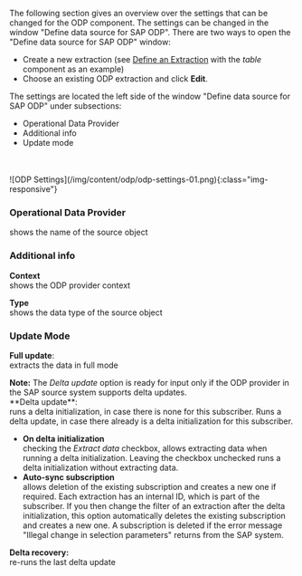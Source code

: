 The following section gives an overview over the settings that can be changed for the ODP component.
The settings can be changed in the window "Define data source for SAP ODP". 
There are two ways to open the "Define data source for SAP ODP" window:
- Create a new extraction (see [Define an Extraction](https://help.theobald-software.com/en/xtract-universal/getting-started-table/define-a-table-extraction) with the *table* component as an example)
- Choose an existing ODP extraction and click **Edit**.<br/>

The settings are located the left side of the window "Define data source for SAP ODP" under subsections:<br/>
- Operational Data Provider
- Additional info
- Update mode
<br/>
<br/>
![ODP Settings](/img/content/odp/odp-settings-01.png){:class="img-responsive"}
<br/>

### Operational Data Provider <br/>
shows the name of the source object 

### Additional info <br/>
**Context**<br/>
shows the ODP provider context 

**Type**<br/>
shows the data type of the source object

### Update Mode <br/>
**Full update**: <br/>
extracts the data in full mode <br/>
<div class="alert alert-info">
  <i class="fas fa-info-circle"></i> <strong>Note:</strong> The <em>Delta update</em> option is ready for input only if the ODP provider in the SAP source system supports delta updates.
</div>
**Delta update**:<br/>
runs a delta initialization, in case there 
is none for this subscriber. Runs a delta update, in case there already is a delta initialization for this subscriber. <br/>

- **On delta initialization** <br/>
checking the *Extract data* checkbox, allows extracting data when running a delta initialization. 
Leaving the checkbox unchecked runs a delta initialization without extracting data. <br/>
- **Auto-sync subscription**<br/>
allows deletion of the existing subscription and creates a new one if required.
Each extraction has an internal ID, which is part of the subscriber. 
If you then change the filter of an extraction after the delta initialization, this option automatically deletes the existing subscription and creates a new one. 
A subscription is deleted if the error message "Illegal change in selection parameters" returns from the SAP system.<br/>

**Delta recovery:**<br/>
re-runs the last delta update 


